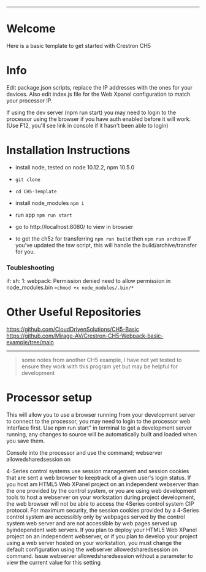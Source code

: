 

-------------------------------------------------------------------------------------

# Welcome
Here is a basic template to get started with Crestron CH5 

# Info
Edit package.json scripts, replace the IP addresses with the ones for your devices.
Also edit index.js file for the Web Xpanel configuration to match your processor IP.

If using the dev server (npm run start) you may need to login to the processor using the browser if you have auth enabled before it will work. (Use F12, you'll see link in console if it hasn't been able to login)

# Installation Instructions

- install node, tested on node 10.12.2, npm 10.5.0
- ```git clone```
- ```cd CH5-Template```
- install node_modules ```npm i```
- run app ```npm run start```
- go to http://localhost:8080/ to view in browser

- to get the ch5z for transferring ```npm run build``` then ```npm run archive``` 
If you've updated the tsw script, this will handle the build/archive/transfer for you.

### Toubleshooting
if:
sh: 1: webpack: Permission denied
need to allow permission in node_modules.bin
```>chmod +x node_modules/.bin/*```


# Other Useful Repositories 
https://github.com/CloudDrivenSolutions/CH5-Basic
https://github.com/Mirage-AV/Crestron-CH5-Webpack-basic-example/tree/main

------------------------------------------------------------------------------------------------------
> some notes from another CH5 example, I have not yet tested to ensure they work with this program yet but may be helpful for development
# Processor setup
This will allow you to use a browser running from your development server to connect to the processor, you may need to login to the processor web interface first.
Use npm run start" in terminal to get a development server running, any changes to source will be automatically built and loaded when you save them.

Console into the processor and use the command;
webserver allowedsharedsession on

4-Series control systems use session management and session cookies that are sent a web browser to keeptrack of a given user's login status. If you host am HTML5 Web XPanel project on an independent webserver than the one provided by the control system, or you are using web development tools to host a webserver on your workstation during project development, the web browser will not be able to access the 4Series control system CIP protocol.
For maximum security, the session cookies provided by a 4-Series control system are accessibly only by webpages served by the control system web server and are not accessible by web pages served up byindependent web servers. If you plan to deploy your HTML5 Web XPanel project on an independent webserver, or if you plan to develop your project using a web server hosted on your workstation, you must change the default configuration using the
webserver allowedsharedsession on
command.
Issue webserver allowedsharedsession
without a parameter to view the current value for this setting



